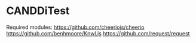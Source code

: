 # CANDDiTest
Required modules:
https://github.com/cheeriojs/cheerio
https://github.com/benhmoore/Knwl.js
https://github.com/request/request
